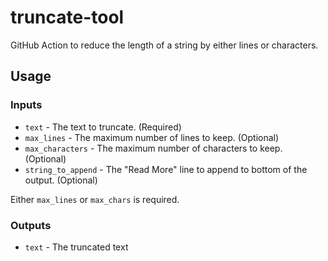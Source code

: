 # truncate-tool

GitHub Action to reduce the length of a string by either lines or characters.

## Usage

### Inputs

- `text` - The text to truncate. (Required)
- `max_lines` - The maximum number of lines to keep. (Optional)
- `max_characters` - The maximum number of characters to keep. (Optional)
- `string_to_append` - The "Read More" line to append to bottom of the output. (Optional)

Either `max_lines` or `max_chars` is required.

### Outputs

- `text` - The truncated text
